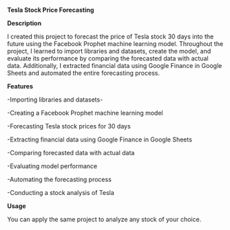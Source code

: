**Tesla Stock Price Forecasting**

**Description**

I created this project to forecast the price of Tesla stock 30 days into the future using the Facebook Prophet machine learning model. Throughout the project, I learned to import libraries and datasets, create the model, and evaluate its performance by comparing the forecasted data with actual data. Additionally, I extracted financial data using Google Finance in Google Sheets and automated the entire forecasting process.

**Features**

-Importing libraries and datasets-

-Creating a Facebook Prophet machine learning model

-Forecasting Tesla stock prices for 30 days

-Extracting financial data using Google Finance in Google Sheets

-Comparing forecasted data with actual data

-Evaluating model performance

-Automating the forecasting process

-Conducting a stock analysis of Tesla

**Usage**

You can apply the same project to analyze any stock of your choice.
